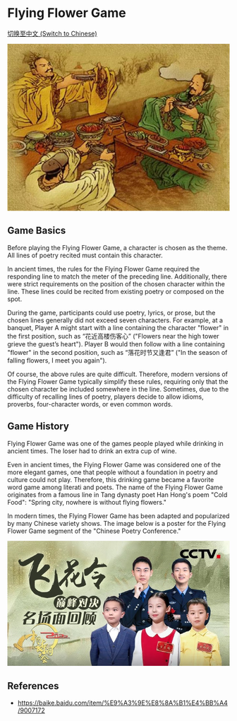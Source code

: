 # Flying Flower Game

[切换至中文 (Switch to Chinese)](../../中文/游戏/飞花令.md)

![center | 500](../../_Images/ancient%20drinking.png)

## Game Basics

Before playing the Flying Flower Game, a character is chosen as the theme. All lines of poetry recited must contain this character.

In ancient times, the rules for the Flying Flower Game required the responding line to match the meter of the preceding line. Additionally, there were strict requirements on the position of the chosen character within the line. These lines could be recited from existing poetry or composed on the spot.

During the game, participants could use poetry, lyrics, or prose, but the chosen lines generally did not exceed seven characters. For example, at a banquet, Player A might start with a line containing the character "flower" in the first position, such as “花近高楼伤客心” ("Flowers near the high tower grieve the guest’s heart"). Player B would then follow with a line containing "flower" in the second position, such as “落花时节又逢君” ("In the season of falling flowers, I meet you again").

Of course, the above rules are quite difficult. Therefore, modern versions of the Flying Flower Game typically simplify these rules, requiring only that the chosen character be included somewhere in the line. Sometimes, due to the difficulty of recalling lines of poetry, players decide to allow idioms, proverbs, four-character words, or even common words.

## Game History

Flying Flower Game was one of the games people played while drinking in ancient times. The loser had to drink an extra cup of wine.

Even in ancient times, the Flying Flower Game was considered one of the more elegant games, one that people without a foundation in poetry and culture could not play. Therefore, this drinking game became a favorite word game among literati and poets. The name of the Flying Flower Game originates from a famous line in Tang dynasty poet Han Hong's poem "Cold Food": "Spring city, nowhere is without flying flowers."

In modern times, the Flying Flower Game has been adapted and popularized by many Chinese variety shows. The image below is a poster for the Flying Flower Game segment of the "Chinese Poetry Conference."

![center | 500](../../_Images/poetry%20competition%20poster.png)

## References
- https://baike.baidu.com/item/%E9%A3%9E%E8%8A%B1%E4%BB%A4/9007172